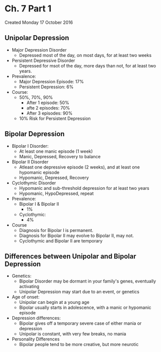 # Ch. 7 Part 1
Created Monday 17 October 2016

Unipolar Depression
-------------------

* Major Depression Disorder
	* Depressed most of the day, on most days, for at least two weeks
* Persistent Depressive Disorder
	* Depressed for msot of the day, more days than not, for at least two years.
* Prevalence:
	* Major Depression Episode: 17%
	* Persistent Depression: 6%
* Course:
	* 50%, 70%, 90%
		* After 1 episode: 50%
		* afte 2 episodes: 70%
		* After 3 episodes: 90%
	* 10% Risk for Persistent Depression


Bipolar Depression
------------------

* Bipolar I Disorder:
	* At least one manic episode (1 week)
	* Manic, Depressed, Recovery to balance
* Bipolar II Disorder
	* Atleast one depressive episode (2 weeks), and at least one hypomanic episode
	* Hypomanic, Depressed, Recovery
* Cyclothymic Disorder
	* Hypomanic and sub-threshold depression for at least two years
	* Hypomanic, HypoDepressed, repeat
* Prevalence:
	* Bipolar I & Bipolar II
		* 1%
	* Cyclothymic:
		* 4%
* Course
	* Diagnosis for Bipolar I is permanent.
	* Diagnosis for Bipolar II may evolve to Bipolar II, may not.
	* Cyclothymic and Bipolar II are temporary


Differences between Unipolar and Bipolar Depression
---------------------------------------------------

* Genetics:
	* Bipolar Disorder may be dormant in your family's genes, eventually activating
	* Unipolar Depression may start due to an event, or genetics
* Age of onset:
	* Unipolar can begin at a young age
	* Bipolar usually starts in adolescence, with a manic or hypomanic episode
* Depression differences:
	* Bipolar gives off a temporary severe case of either mania or depression
	* Unipolar is constant, with very few breaks, no mania
* Personality Differences
	* Bipolar people tend to be more creative, but more neurotic


